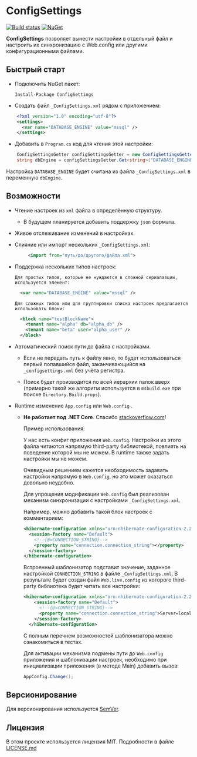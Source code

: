 # ConfigSettings

[![Build status](https://ci.appveyor.com/api/projects/status/rvtpa069lg82fshf/branch/master?svg=true)](https://ci.appveyor.com/project/hemnstill/configsettings/branch/master)
[![NuGet](https://img.shields.io/nuget/v/configsettings.svg)](https://www.nuget.org/packages/ConfigSettings)

**ConfigSettings** позволяет вынести настройки в отдельный файл и настроить их синхронизацию с Web.config или другими конфигурационными файлами.

## Быстрый старт 
* Подключить NuGet пакет:
 
   `Install-Package ConfigSettings`

* Создать файл `_ConfigSettings.xml` рядом с приложением: 
```xml
    <?xml version="1.0" encoding="utf-8"?>
    <settings>
      <var name="DATABASE_ENGINE" value="mssql" />
    </settings>
```

* Добавить в `Program.cs` код для чтения этой настройки:
```cs
    ConfigSettingsGetter configSettingsGetter = new ConfigSettingsGetter();  
    string dbEngine = configSettingsGetter.Get<string>("DATABASE_ENGINE");        
```      
    
Настройка `DATABASE_ENGINE` будет считана из файла `_ConfigSettings.xml` в переменную `dbEngine`.

## Возможности
* Чтение настроек из `xml` файла в определённую структуру. 
   * В будущем планируется добавить поддержку `json` формата.
* Живое отслеживание изменений в настройках.
* Слияние или импорт нескольких `_ConfigSettings.xml`:


  ```xml
       <import from="путь/до/другого/файла.xml">
  ``` 

* Поддержка нескольких типов настроек:
    
      Для простых типов, которые не нуждаются в сложной сериалазции, используется элемент:

     ```xml
       <var name="DATABASE_ENGINE" value="mssql" />
     ``` 

      Для сложных типов или для группировки списка настроек предлагается использовать блоки: 

     ```xml
       <block name="testBlockName">
         <tenant name="alpha" db="alpha_db" />
         <tenant name="beta" user="alpha_user" />
       </block>
     ```

* Автоматический поиск пути до файла с настройками. 

   * Если не передать путь к файлу явно, то будет использоваться первый попавшийся файл, заканчивающийся на `_configsettings.xml` без учёта регистра.
  
   * Поиск будет производится по всей иерархии папок вверх (примерно такой же алгоритм используется в `msbuild.exe` при поиске `Directory.Build.props`).

* Runtime изменение `App.config` или `Web.config` .
   
   * **Не работает под .NET Core**. Спасибо [stackoverflow.com](https://stackoverflow.com/questions/6150644/change-default-app-config-at-runtime)!

      Пример использования: 
  
      У нас есть конфиг приложения `Web.config`. Настройки из этого файла читаются напрямую third-party библиотекой, повлиять на поведение которой мы не можем. В runtime также задать настройки мы не можем. 
  
      Очевидным решением кажется необходимость задавать настройки напрямую в `Web.config`, но это может оказаться довольно неудобно. 
  
      Для упрощения модификации `Web.config` был реализован механизм синхронизации с настройками `_ConfigSettings.xml`.
  
      Например, можно добавить такой блок настроек с комментарием: 
     ```xml
     <hibernate-configuration xmlns="urn:nhibernate-configuration-2.2">
       <session-factory name="Default">
         <!--{@=CONNECTION_STRING}-->
         <property name="connection.connection_string"></property>
       </session-factory>
     </hibernate-configuration>
     ```
  
      Встроенный шаблонизатор подставит значение, заданное настройкой `CONNECTION_STRING` в файле `_ConfigSettings.xml`. В результате будет создан файл `Web.live.config` из которого third-party библиотека будет читать все настройки:
  
     ```xml
     <hibernate-configuration xmlns="urn:nhibernate-configuration-2.2">
         <session-factory name="Default">
           <!--{@=CONNECTION_STRING}-->
           <property name="connection.connection_string">Server=localhost;Database=db;User ID=postgres;Password=password</property>
         </session-factory>
       </hibernate-configuration>
     ``` 
  
      С полным перечнем возможностей шаблонизатора можно ознакомиться в тестах.
  
      Для активации механизма подмены пути до `Web.config` приложения и шаблонизации настроек, необходимо при инициализации приложения (в методе Main) добавить вызов:
     ```cs
     AppConfig.Change();
     ```

## Версионирование

Для версионирования используется [SemVer](http://semver.org/).  


## Лицензия

В этом проекте используется лицензия MIT.
Подробности в файле [LICENSE.md](LICENSE.md)
